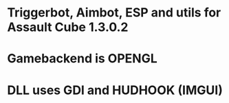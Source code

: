 # Triggerbot, Aimbot, ESP and utils for Assault Cube 1.3.0.2
# Gamebackend is OPENGL
# DLL uses GDI and HUDHOOK (IMGUI)
